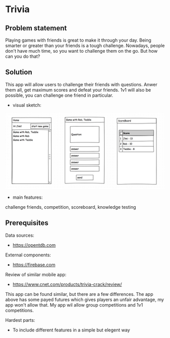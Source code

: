 # Trivia

## Problem statement

Playing games with friends is great to make it through your day.
Being smarter or greater than your friends is a tough challenge.
Nowadays, people don't have much time, so you want to challenge them on the go.
But how can you do that?

## Solution

This app will allow users to challenge their friends with questions.
Anwer them all, get maximum scores and defeat your friends.
1v1 will also be possible, you can challenge one friend in particular.

- visual sketch:

![alt text](https://github.com/jimiduiveman/Trivia/blob/master/sketch.png)

- main features:

challenge friends, competition, scoreboard, knowledge testing


## Prerequisites

Data sources:
- https://opentdb.com

External components:
- https://firebase.com

Review of similar mobile app:
- https://www.cnet.com/products/trivia-crack/review/

This app can be found similar, but there are a few differences.
The app above has some payed futures which gives players an unfair advantage, my app won't allow that.
My app wil allow group competitions and 1v1 competitions.

Hardest parts:
- To include different features in a simple but elegent way
